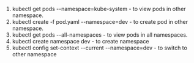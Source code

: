 1. kubectl get pods --namespace=kube-system - to view pods in other namespace.
2. kubectl create -f pod.yaml --namespace=dev - to create pod in other namespace.
3. kubectl get pods --all-namespaces - to view pods in all namespaces.
4. kubectl create namespace dev - to create namespace
5. kubectl config set-context --current --namespace=dev - to switch to other namespace